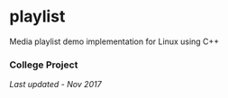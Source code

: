 # playlist
Media playlist demo implementation for Linux using C++

### College Project
*Last updated - Nov 2017*
